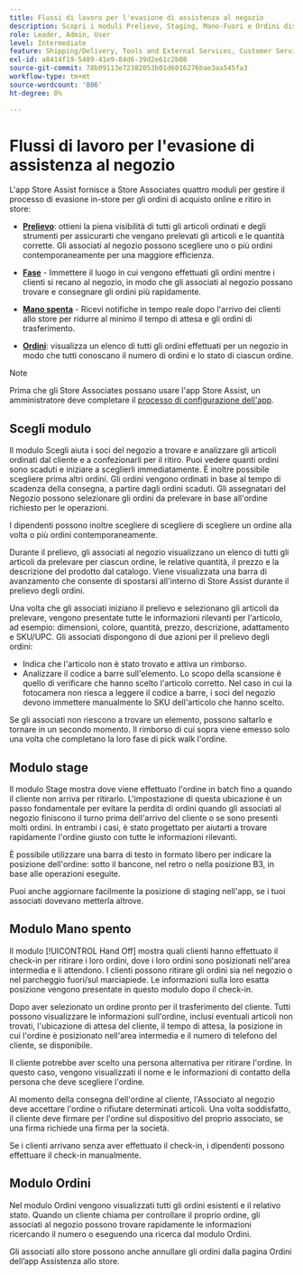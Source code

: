 ```yaml
---
title: Flussi di lavoro per l'evasione di assistenza al negozio
description: Scopri i moduli Prelievo, Staging, Mano-Fuori e Ordini disponibili nell’app Assist per store. Questi moduli consentono il flusso di lavoro di evasione del punto vendita end-to-end per gli ordini BOPIS. Gli associati al negozio utilizzano questi moduli per gestire e consegnare gli ordini di prelievo del negozio ai clienti.
role: Leader, Admin, User
level: Intermediate
feature: Shipping/Delivery, Tools and External Services, Customer Service
exl-id: a8414f19-5489-41e9-84d6-39d2e61c2b08
source-git-commit: 78b09113e72382053b01d6016276bae3aa545fa3
workflow-type: tm+mt
source-wordcount: '806'
ht-degree: 0%

---
```


# Flussi di lavoro per l&#39;evasione di assistenza al negozio

L&#39;app Store Assist fornisce a Store Associates quattro moduli per gestire il processo di evasione in-store per gli ordini di acquisto online e ritiro in store:

- **[Prelievo](#pick-module)**: ottieni la piena visibilità di tutti gli articoli ordinati e degli strumenti per assicurarti che vengano prelevati gli articoli e le quantità corrette. Gli associati al negozio possono scegliere uno o più ordini contemporaneamente per una maggiore efficienza.

- **[Fase](#stage-module)** - Immettere il luogo in cui vengono effettuati gli ordini mentre i clienti si recano al negozio, in modo che gli associati al negozio possano trovare e consegnare gli ordini più rapidamente.

- **[Mano spenta](#hand-off-module)** - Ricevi notifiche in tempo reale dopo l&#39;arrivo dei clienti allo store per ridurre al minimo il tempo di attesa e gli ordini di trasferimento.

- **[Ordini](#orders-module)**: visualizza un elenco di tutti gli ordini effettuati per un negozio in modo che tutti conoscano il numero di ordini e lo stato di ciascun ordine.

>[!NOTE]
>
>Prima che gli Store Associates possano usare l&#39;app Store Assist, un amministratore deve completare il [processo di configurazione dell&#39;app](app-setup.md).

## Scegli modulo

Il modulo Scegli aiuta i soci del negozio a trovare e analizzare gli articoli ordinati dal cliente e a confezionarli per il ritiro. Puoi vedere quanti ordini sono scaduti e iniziare a sceglierli immediatamente. È inoltre possibile scegliere prima altri ordini. Gli ordini vengono ordinati in base al tempo di scadenza della consegna, a partire dagli ordini scaduti. Gli assegnatari del Negozio possono selezionare gli ordini da prelevare in base all&#39;ordine richiesto per le operazioni.

I dipendenti possono inoltre scegliere di scegliere di scegliere un ordine alla volta o più ordini contemporaneamente.

Durante il prelievo, gli associati al negozio visualizzano un elenco di tutti gli articoli da prelevare per ciascun ordine, le relative quantità, il prezzo e la descrizione del prodotto dal catalogo. Viene visualizzata una barra di avanzamento che consente di spostarsi all&#39;interno di Store Assist durante il prelievo degli ordini.

Una volta che gli associati iniziano il prelievo e selezionano gli articoli da prelevare, vengono presentate tutte le informazioni rilevanti per l&#39;articolo, ad esempio: dimensioni, colore, quantità, prezzo, descrizione, adattamento e SKU/UPC. Gli associati dispongono di due azioni per il prelievo degli ordini:

- Indica che l&#39;articolo non è stato trovato e attiva un rimborso.
- Analizzare il codice a barre sull&#39;elemento. Lo scopo della scansione è quello di verificare che hanno scelto l&#39;articolo corretto. Nel caso in cui la fotocamera non riesca a leggere il codice a barre, i soci del negozio devono immettere manualmente lo SKU dell&#39;articolo che hanno scelto.

Se gli associati non riescono a trovare un elemento, possono saltarlo e tornare in un secondo momento.  Il rimborso di cui sopra viene emesso solo una volta che completano la loro fase di pick walk l&#39;ordine.

## Modulo stage

Il modulo Stage mostra dove viene effettuato l&#39;ordine in batch fino a quando il cliente non arriva per ritirarlo. L&#39;impostazione di questa ubicazione è un passo fondamentale per evitare la perdita di ordini quando gli associati al negozio finiscono il turno prima dell&#39;arrivo del cliente o se sono presenti molti ordini. In entrambi i casi, è stato progettato per aiutarti a trovare rapidamente l&#39;ordine giusto con tutte le informazioni rilevanti.

È possibile utilizzare una barra di testo in formato libero per indicare la posizione dell&#39;ordine: sotto il bancone, nel retro o nella posizione B3, in base alle operazioni eseguite.

Puoi anche aggiornare facilmente la posizione di staging nell&#39;app, se i tuoi associati dovevano metterla altrove.

## Modulo Mano spento

Il modulo [!UICONTROL Hand Off] mostra quali clienti hanno effettuato il check-in per ritirare i loro ordini, dove i loro ordini sono posizionati nell&#39;area intermedia e li attendono. I clienti possono ritirare gli ordini sia nel negozio o nel parcheggio fuori/sul marciapiede. Le informazioni sulla loro esatta posizione vengono presentate in questo modulo dopo il check-in.

Dopo aver selezionato un ordine pronto per il trasferimento del cliente. Tutti possono visualizzare le informazioni sull&#39;ordine, inclusi eventuali articoli non trovati, l&#39;ubicazione di attesa del cliente, il tempo di attesa, la posizione in cui l&#39;ordine è posizionato nell&#39;area intermedia e il numero di telefono del cliente, se disponibile.

Il cliente potrebbe aver scelto una persona alternativa per ritirare l&#39;ordine. In questo caso, vengono visualizzati il nome e le informazioni di contatto della persona che deve scegliere l&#39;ordine.

Al momento della consegna dell&#39;ordine al cliente, l&#39;Associato al negozio deve accettare l&#39;ordine o rifiutare determinati articoli. Una volta soddisfatto, il cliente deve firmare per l&#39;ordine sul dispositivo del proprio associato, se una firma richiede una firma per la società.

Se i clienti arrivano senza aver effettuato il check-in, i dipendenti possono effettuare il check-in manualmente.

## Modulo Ordini

Nel modulo Ordini vengono visualizzati tutti gli ordini esistenti e il relativo stato. Quando un cliente chiama per controllare il proprio ordine, gli associati al negozio possono trovare rapidamente le informazioni ricercando il numero o eseguendo una ricerca dal modulo Ordini.

Gli associati allo store possono anche annullare gli ordini dalla pagina Ordini dell’app Assistenza allo store.
